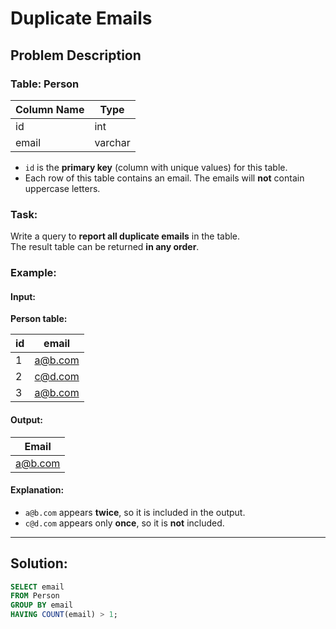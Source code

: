 # Duplicate Emails

## Problem Description

### Table: Person

| Column Name | Type    |
|-------------|---------|
| id          | int     |
| email       | varchar |

- `id` is the **primary key** (column with unique values) for this table.
- Each row of this table contains an email. The emails will **not** contain uppercase letters.

### Task:
Write a query to **report all duplicate emails** in the table.  
The result table can be returned **in any order**.

### Example:

#### Input:
**Person table:**

| id | email   |
|----|---------|
| 1  | a@b.com |
| 2  | c@d.com |
| 3  | a@b.com |

#### Output:

| Email   |
|---------|
| a@b.com |

#### Explanation:
- `a@b.com` appears **twice**, so it is included in the output.
- `c@d.com` appears only **once**, so it is **not** included.

---

## Solution:

```sql
SELECT email 
FROM Person 
GROUP BY email 
HAVING COUNT(email) > 1;
